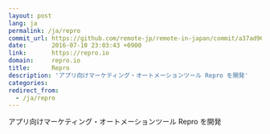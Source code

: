 ```yaml
---
layout: post
lang: ja
permalink: /ja/repro
commit_url: https://github.com/remote-jp/remote-in-japan/commit/a37ad9610752ae94ec75d3457bc92f329418d6cc
date:       2016-07-10 23:03:43 +0900
link:       https://repro.io
domain:     repro.io
title:      Repro
description: 'アプリ向けマーケティング・オートメーションツール Repro を開発'
categories: 
redirect_from:
  - /ja/repro
---
```


<p>アプリ向けマーケティング・オートメーションツール Repro を開発</p>

